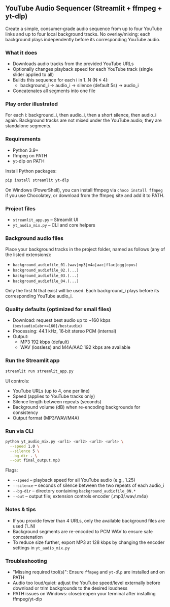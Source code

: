 ## YouTube Audio Sequencer (Streamlit + ffmpeg + yt-dlp)

Create a simple, consumer‑grade audio sequence from up to four YouTube links and up to four local background tracks. No overlay/mixing: each background plays independently before its corresponding YouTube audio.

### What it does
- Downloads audio tracks from the provided YouTube URLs
- Optionally changes playback speed for each YouTube track (single slider applied to all)
- Builds this sequence for each i in 1..N (N ≤ 4):
  - background_i → audio_i → silence (default 5s) → audio_i
- Concatenates all segments into one file

### Play order illustrated
For each i:
background_i, then audio_i, then a short silence, then audio_i again. Background tracks are not mixed under the YouTube audio; they are standalone segments.

### Requirements
- Python 3.9+
- ffmpeg on PATH
- yt-dlp on PATH

Install Python packages:
```bash
pip install streamlit yt-dlp
```

On Windows (PowerShell), you can install ffmpeg via `choco install ffmpeg` if you use Chocolatey, or download from the ffmpeg site and add it to PATH.

### Project files
- `streamlit_app.py` – Streamlit UI
- `yt_audio_mix.py` – CLI and core helpers

### Background audio files
Place your background tracks in the project folder, named as follows (any of the listed extensions):
- `background_audiofile_01.(wav|mp3|m4a|aac|flac|ogg|opus)`
- `background_audiofile_02.(...)`
- `background_audiofile_03.(...)`
- `background_audiofile_04.(...)`

Only the first N that exist will be used. Each background_i plays before its corresponding YouTube audio_i.

### Quality defaults (optimized for small files)
- Download: request best audio up to ~160 kbps (`bestaudio[abr<=160]/bestaudio`)
- Processing: 44.1 kHz, 16‑bit stereo PCM (internal)
- Output:
  - MP3 192 kbps (default)
  - WAV (lossless) and M4A/AAC 192 kbps are available

### Run the Streamlit app
```bash
streamlit run streamlit_app.py
```
UI controls:
- YouTube URLs (up to 4, one per line)
- Speed (applies to YouTube tracks only)
- Silence length between repeats (seconds)
- Background volume (dB) when re-encoding backgrounds for consistency
- Output format (MP3/WAV/M4A)

### Run via CLI
```bash
python yt_audio_mix.py <url1> <url2> <url3> <url4> \
  --speed 1.0 \
  --silence 5 \
  --bg-dir . \
  --out final_output.mp3
```

Flags:
- `--speed` – playback speed for all YouTube audio (e.g., 1.25)
- `--silence` – seconds of silence between the two repeats of each audio_i
- `--bg-dir` – directory containing `background_audiofile_0N.*`
- `--out` – output file; extension controls encoder (.mp3/.wav/.m4a)

### Notes & tips
- If you provide fewer than 4 URLs, only the available background files are used (1..N)
- Background segments are re-encoded to PCM WAV to ensure safe concatenation
- To reduce size further, export MP3 at 128 kbps by changing the encoder settings in `yt_audio_mix.py`

### Troubleshooting
- "Missing required tool(s)": Ensure `ffmpeg` and `yt-dlp` are installed and on PATH
- Audio too loud/quiet: adjust the YouTube speed/level externally before download or trim backgrounds to the desired loudness
- PATH issues on Windows: close/reopen your terminal after installing ffmpeg/yt-dlp


